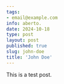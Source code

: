 ```yaml
---
tags:
- email@example.com
info: aberto.
date: 2024-10-18
type: post
layout: post
published: true
slug: john-doe
title: 'John Doe'
---
```

This is a test post.
